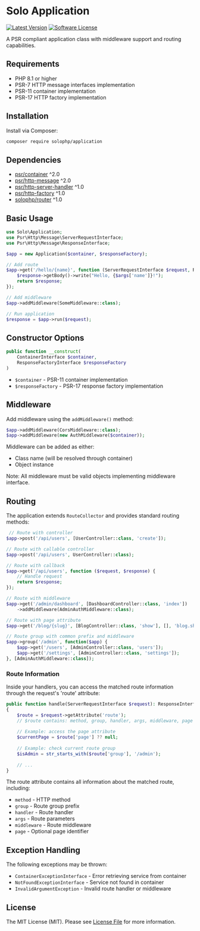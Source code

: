 # Solo Application

[![Latest Version](https://img.shields.io/badge/version-1.2.0-blue.svg)](https://github.com/solophp/application/releases)
[![Software License](https://img.shields.io/badge/license-MIT-brightgreen.svg)](LICENSE)

A PSR compliant application class with middleware support and routing capabilities.

## Requirements

- PHP 8.1 or higher
- PSR-7 HTTP message interfaces implementation
- PSR-11 container implementation
- PSR-17 HTTP factory implementation

## Installation

Install via Composer:

```bash
composer require solophp/application
```

## Dependencies

- [psr/container](https://github.com/php-fig/container) ^2.0
- [psr/http-message](https://github.com/php-fig/http-message) ^2.0
- [psr/http-server-handler](https://github.com/php-fig/http-server-handler) ^1.0
- [psr/http-factory](https://github.com/php-fig/http-factory) ^1.0
- [solophp/router](https://github.com/solophp/router) ^1.0

## Basic Usage

```php
use Solo\Application;
use Psr\Http\Message\ServerRequestInterface;
use Psr\Http\Message\ResponseInterface;

$app = new Application($container, $responseFactory);

// Add route
$app->get('/hello/{name}', function (ServerRequestInterface $request, ResponseInterface $response, array $args) {
    $response->getBody()->write("Hello, {$args['name']}!");
    return $response;
});

// Add middleware
$app->addMiddleware(SomeMiddleware::class);

// Run application
$response = $app->run($request);
```

## Constructor Options

```php
public function __construct(
    ContainerInterface $container,
    ResponseFactoryInterface $responseFactory
)
```

- `$container` - PSR-11 container implementation
- `$responseFactory` - PSR-17 response factory implementation

## Middleware

Add middleware using the `addMiddleware()` method:

```php
$app->addMiddleware(CorsMiddleware::class);
$app->addMiddleware(new AuthMiddleware($container));
```

Middleware can be added as either:
- Class name (will be resolved through container)
- Object instance

Note: All middleware must be valid objects implementing middleware interface.

## Routing

The application extends `RouteCollector` and provides standard routing methods:

```php
 // Route with controller
$app->post('/api/users', [UserController::class, 'create']);

// Route with callable controller
$app->post('/api/users', UserController::class);

// Route with callback
$app->get('/api/users', function ($request, $response) {
    // Handle request
    return $response;
});

// Route with middleware
$app->get('/admin/dashboard', [DashboardController::class, 'index'])
    ->addMiddleware(AdminAuthMiddleware::class);

// Route with page attribute
$app->get('/blog/{slug}', [BlogController::class, 'show'], [], 'blog.show');

// Route group with common prefix and middleware
$app->group('/admin', function($app) {
    $app->get('/users', [AdminController::class, 'users']);
    $app->get('/settings', [AdminController::class, 'settings']);
}, [AdminAuthMiddleware::class]);
```

### Route Information

Inside your handlers, you can access the matched route information through the request's 'route' attribute:

```php
public function handle(ServerRequestInterface $request): ResponseInterface 
{
    $route = $request->getAttribute('route');
    // $route contains: method, group, handler, args, middleware, page
    
    // Example: access the page attribute
    $currentPage = $route['page'] ?? null;
    
    // Example: check current route group
    $isAdmin = str_starts_with($route['group'], '/admin');
    
    // ...
}
```

The route attribute contains all information about the matched route, including:
- `method` - HTTP method
- `group` - Route group prefix
- `handler` - Route handler
- `args` - Route parameters
- `middleware` - Route middleware
- `page` - Optional page identifier

## Exception Handling

The following exceptions may be thrown:

- `ContainerExceptionInterface` - Error retrieving service from container
- `NotFoundExceptionInterface` - Service not found in container
- `InvalidArgumentException` - Invalid route handler or middleware

## License

The MIT License (MIT). Please see [License File](LICENSE) for more information.